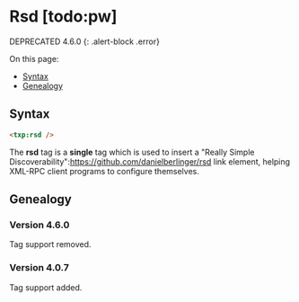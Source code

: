 # Rsd [todo:pw]

DEPRECATED 4.6.0
{: .alert-block .error}

On this page:

* [Syntax](#user-content-syntax)
* [Genealogy](#user-content-genealogy)

## Syntax

```html
<txp:rsd />
```

The **rsd** tag is a __single__ tag which is used to insert a "Really Simple Discoverability":https://github.com/danielberlinger/rsd link element, helping XML-RPC client programs to configure themselves.

## Genealogy

### Version 4.6.0

Tag support removed.

### Version 4.0.7

Tag support added.
